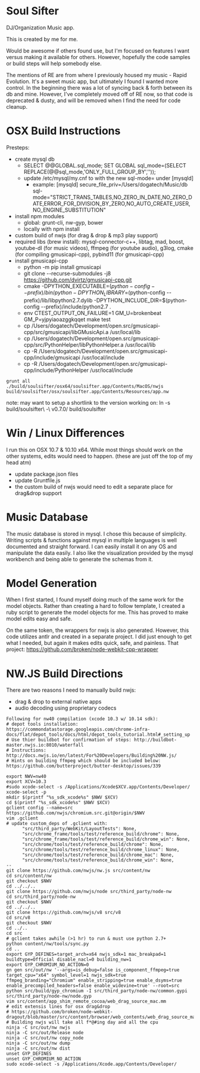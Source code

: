 Soul Sifter
===========

DJ/Organization Music app.

This is created by me for me.

Would be awesome if others found use, but I'm focused on features I want versus making it available for others. However, hopefully the code samples or build steps will help somebody else.

The mentions of RE are from where I previously housed my music - Rapid Evolution. It's a sweet music app, but ultimately I found I wanted more control. In the beginning there was a lot of syncing back & forth between its db and mine. However, I've completely moved off of RE now, so that code is deprecated & dusty, and will be removed when I find the need for code cleanup.

OSX Build Instructions
======================
Presteps:
* create mysql db
  * SELECT @@GLOBAL.sql_mode; SET GLOBAL sql_mode=(SELECT REPLACE(@@sql_mode,'ONLY_FULL_GROUP_BY',''));
  * update /etc/mysql/my.cnf to with the new sql-mode= under [mysqld]
    * example: [mysqld]
      secure_file_priv=/Users/dogatech/Music/db
      sql-mode="STRICT_TRANS_TABLES,NO_ZERO_IN_DATE,NO_ZERO_DATE,ERROR_FOR_DIVISION_BY_ZERO,NO_AUTO_CREATE_USER,NO_ENGINE_SUBSTITUTION"
* install npm modules
  * global: grunt-cli, nw-gyp, bower
  * locally with npm install
* custom build of nwjs (for drag & drop & mp3 play support)
* required libs (brew install): mysql-connector-c++, libtag, mad, boost, youtube-dl (for music videos), ffmpeg (for youtube audio), g3log, cmake (for compiling gmusicapi-cpp), pybind11 (for gmusicapi-cpp)
* install gmusicapi-cpp
  * python -m pip install gmusicapi
  * git clone --recurse-submodules -j8 https://github.com/dvirtz/gmusicapi-cpp.git
  * cmake -DPYTHON_EXECUTABLE=$(python-config --prefix)/bin/python -DPYTHON_LIBRARY=$(python-config --prefix)/lib/libpython2.7.dylib -DPYTHON_INCLUDE_DIR=$(python-config --prefix)/include/python2.7 .
  * env CTEST_OUTPUT_ON_FAILURE=1 GM_U=brokenbeat GM_P=yjpyiaoazggkqqet make test 
  * cp /Users/dogatech/Development/open.src/gmusicapi-cpp/src/gmusicapi/libGMusicApi.a /usr/local/lib
  * cp /Users/dogatech/Development/open.src/gmusicapi-cpp/src/PythonHelper/libPythonHelper.a /usr/local/lib
  * cp -R /Users/dogatech/Development/open.src/gmusicapi-cpp/include/gmusicapi /usr/local/include
  * cp -R /Users/dogatech/Development/open.src/gmusicapi-cpp/include/PythonHelper /usr/local/include

```
grunt all
./build/soulsifter/osx64/soulsifter.app/Contents/MacOS/nwjs build/soulsifter/osx/soulsifter.app/Contents/Resources/app.nw
```
note: may want to setup a shortlink to the version working on: ln -s build/soulsifter\ -\ v0.7.0/ build/soulsifter

Win / Linux Differences
=======================
I run this on OSX 10.7 & 10.10 x64. While most things should work on the other systems, edits would need to happen. (these are just off the top of my head atm)
* update package.json files
* update Gruntfile.js
* the custom build of nwjs would need to edit a separate place for drag&drop support

Music Database
==============
The music database is stored in mysql. I chose this because of simplicity. Writing scripts & functions against mysql in multiple languages is well documented and straight forward. I can easily install it on any OS and manipulate the data easily. I also like the visualization provided by the mysql workbench and being able to generate the schemas from it.

Model Generation
================
When I first started, I found myself doing much of the same work for the model objects. Rather than creating a hard to follow template, I created a ruby script to generate the model objects for me. This has proved to make model edits easy and safe.

On the same token, the wrappers for nwjs is also generated. However, this code utilizes antlr and created in a separate project. I did just enough to get what I needed, but again it makes edits quick, safe, and painless. That project: https://github.com/broken/node-webkit-cpp-wrapper

NW.JS Build Directions
======================
There are two reasons I need to manually build nwjs:
* drag & drop to external native apps
* audio decoding using proprietary codecs

```
Following for nw40 compilation (xcode 10.3 w/ 10.14 sdk):
# depot tools installation: https://commondatastorage.googleapis.com/chrome-infra-docs/flat/depot_tools/docs/html/depot_tools_tutorial.html#_setting_up
# Use thier buildbot for confirmation of steps: http://buildbot-master.nwjs.io:8010/waterfall
# Instructions: http://docs.nwjs.io/en/latest/For%20Developers/Building%20NW.js/
# Hints on building ffmpeg which should be included below: https://github.com/butterproject/butter-desktop/issues/339

export NWV=nw40
export XCV=10.3
#sudo xcode-select -s /Applications/Xcode$XCV.app/Contents/Developer/
xcode-select -p
mkdir $(printf "%s_sdk_xcode%s" $NWV $XCV)
cd $(printf "%s_sdk_xcode%s" $NWV $XCV)
gclient config --name=src https://github.com/nwjs/chromium.src.git@origin/$NWV
vim .gclient
# update custom_deps of .gclient with:
      "src/third_party/WebKit/LayoutTests": None,
      "src/chrome_frame/tools/test/reference_build/chrome": None,
      "src/chrome_frame/tools/test/reference_build/chrome_win": None,
      "src/chrome/tools/test/reference_build/chrome": None,
      "src/chrome/tools/test/reference_build/chrome_linux": None,
      "src/chrome/tools/test/reference_build/chrome_mac": None,
      "src/chrome/tools/test/reference_build/chrome_win": None,
--
git clone https://github.com/nwjs/nw.js src/content/nw
cd src/content/nw
git checkout $NWV
cd ../../..
git clone https://github.com/nwjs/node src/third_party/node-nw
cd src/third_party/node-nw
git checkout $NWV
cd ../../..
git clone https://github.com/nwjs/v8 src/v8
cd src/v8
git checkout $NWV
cd ../..
cd src
# gclient takes awhile (>1 hr) to run & must use python 2.7+
python content/nw/tools/sync.py
cd ..
export GYP_DEFINES=target_arch=x64 nwjs_sdk=1 mac_breakpad=1 buildtype=Official disable_nacl=0 building_nw=1
export GYP_CHROMIUM_NO_ACTION=0
gn gen src/out/nw '--args=is_debug=false is_component_ffmpeg=true target_cpu="x64" symbol_level=1 nwjs_sdk=true ffmpeg_branding="Chromium" enable_stripping=true enable_dsyms=true enable_precompiled_headers=false enable_widevine=true' --root=src
python src/build/gyp_chromium -I src/third_party/node-nw/common.gypi src/third_party/node-nw/node.gyp
vim src/content/app_shim_remote_cocoa/web_drag_source_mac.mm
# edit extensis lines for osx drag&drop
# https://github.com/broken/node-webkit-dragout/blob/master/src/content/browser/web_contents/web_drag_source_mac.mm
# Building nwjs will take all f*@#ing day and all the cpu
ninja -C src/out/nw nwjs
ninja -C src/out/Release node
ninja -C src/out/nw copy_node
ninja -C src/out/nw dump
ninja -C src/out/nw dist
unset GYP_DEFINES
unset GYP_CHROMIUM_NO_ACTION
sudo xcode-select -s /Applications/Xcode.app/Contents/Developer/
```
